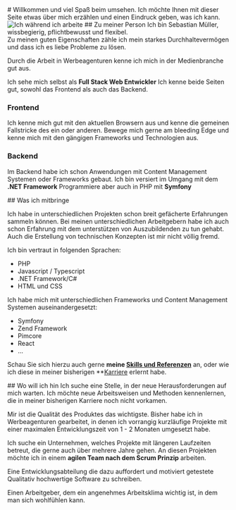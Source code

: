 <div class="textarea_block">
# Willkommen und viel Spaß beim umsehen.
Ich möchte Ihnen mit dieser Seite etwas über mich erzählen und einen Eindruck geben, was ich kann.
</div>
<div class="textarea_block">
<img class="left" src="/img/sebastian-mueller-foto.png" srcset="/img/sebastian-mueller-foto.png 2x" alt="Ich während ich arbeite">
## Zu meiner Person
Ich bin Sebastian Müller, wissbegierig, pflichtbewusst und flexibel.<br/>
Zu meinen guten Eigenschaften zähle ich mein starkes Durchhaltevermögen und dass ich es liebe Probleme zu lösen.

Durch die Arbeit in Werbeagenturen kenne ich mich in der Medienbranche gut aus.

Ich sehe mich selbst als **Full Stack Web Entwickler** Ich kenne beide Seiten gut, sowohl das Frontend als auch das Backend.

### Frontend
Ich kenne mich gut mit den aktuellen Browsern aus und kenne die gemeinen Fallstricke des ein oder anderen.
Bewege mich gerne am bleeding Edge und kenne mich mit den gängigen Frameworks und Technologien aus. 

### Backend
Im Backend habe ich schon Anwendungen mit Content Management Systemen oder Frameworks gebaut. Ich bin versiert im Umgang mit dem **.NET Framework**
Programmiere aber auch in PHP mit **Symfony**
</div>
<div class="textarea_block textarea_block-2column">
## Was ich mitbringe

Ich habe in unterschiedlichen Projekten schon breit gefächerte Erfahrungen sammeln können. Bei meinen unterschiedlichen Arbeitgebern habe ich auch schon Erfahrung mit dem unterstützen von Auszubildenden zu tun gehabt. 
Auch die Erstellung von technischen Konzepten ist mir nicht völlig fremd.

Ich bin vertraut in folgenden Sprachen:

- PHP
- Javascript / Typescript
- .NET Framework/C#
- HTML und CSS

Ich habe mich mit unterschiedlichen Frameworks und Content Management Systemen auseinandergesetzt:

- Symfony
- Zend Framework
- Pimcore
- React
- ...

Schau Sie sich hierzu auch gerne **meine [Skills und Referenzen](/experiences)** an, oder wie ich diese in meiner bisherigen **[Karriere](/career) erlernt habe.
</div>

<div class="textarea_block textarea_block-2column">
## Wo will ich hin
Ich suche eine Stelle, in der neue Herausforderungen auf mich warten. 
Ich möchte neue Arbeitsweisen und Methoden kennenlernen, die in meiner bisherigen Karriere noch nicht vorkamen.

Mir ist die Qualität des Produktes das wichtigste.
Bisher habe ich in Werbeagenturen gearbeitet, in denen ich vorrangig kurzläufige Projekte mit einer maximalen Entwicklungszeit von 1 - 2 Monaten umgesetzt habe.

Ich suche ein Unternehmen, welches Projekte mit längeren Laufzeiten betreut, die gerne auch über mehrere Jahre gehen.
An diesen Projekten möchte ich in einem **agilen Team nach dem Scrum Prinzip** arbeiten. 

Eine Entwicklungsabteilung die dazu auffordert und motiviert getestete Qualitativ hochwertige Software zu schreiben.

Einen Arbeitgeber, dem ein angenehmes Arbeitsklima wichtig ist, in dem man sich wohlfühlen kann. 
</div>

